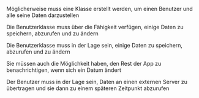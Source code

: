 Möglicherweise muss eine Klasse erstellt werden, um einen Benutzer und alle seine Daten darzustellen

Die Benutzerklasse muss über die Fähigkeit verfügen, einige Daten zu speichern, abzurufen und zu ändern

Die Benutzerklasse muss in der Lage sein, einige Daten zu speichern, abzurufen und zu ändern

Sie müssen auch die Möglichkeit haben, den Rest der App zu benachrichtigen, wenn sich ein Datum ändert

Der Benutzer muss in der Lage sein, Daten an einen externen Server zu übertragen und sie dann zu einem späteren Zeitpunkt abzurufen
